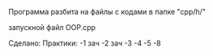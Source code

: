 Программа разбита на файлы с кодами в папке "cpp/h/"

запускной файл OOP.cpp

Сделано:
Практики:
-1 зач
-2 зач
-3
-4
-5
-8
